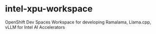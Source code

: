 # intel-xpu-workspace
OpenShift Dev Spaces Workspace for developing Ramalama, Llama.cpp, vLLM for Intel AI Accelerators
